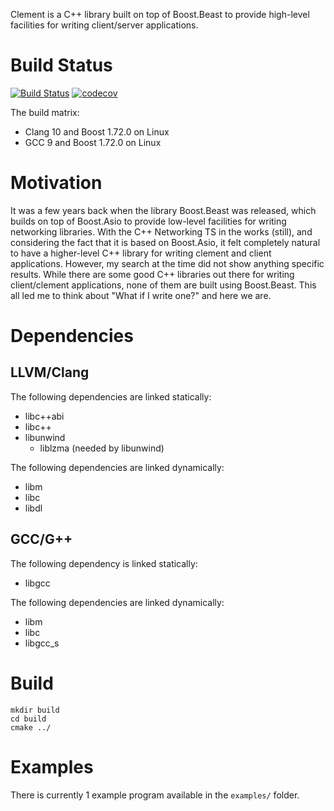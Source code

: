 Clement is a C++ library built on top of Boost.Beast to provide high-level facilities for writing client/server applications.

# Build Status
[![Build Status](https://travis-ci.com/knejadfard/clement.svg?branch=master)](https://travis-ci.com/knejadfard/clement) [![codecov](https://codecov.io/gh/knejadfard/clement/branch/master/graph/badge.svg)](https://codecov.io/gh/knejadfard/clement)

The build matrix:
- Clang 10 and Boost 1.72.0 on Linux
- GCC 9 and Boost 1.72.0 on Linux

# Motivation
It was a few years back when the library Boost.Beast was released, which builds on top of Boost.Asio to provide low-level facilities for writing networking libraries.
With the C++ Networking TS in the works (still), and considering the fact that it is based on Boost.Asio, it felt completely natural to have a higher-level C++ library for writing clement and client applications. However, my search at the time did not show anything specific results. While there are some good C++ libraries out there for writing client/clement applications, none of them are built using Boost.Beast. This all led me to think about "What if I write one?" and here we are.


# Dependencies
## LLVM/Clang
The following dependencies are linked statically:
- libc++abi
- libc++
- libunwind
  - liblzma (needed by libunwind)

The following dependencies are linked dynamically:
- libm
- libc
- libdl

## GCC/G++
The following dependency is linked statically:
- libgcc

The following dependencies are linked dynamically:
- libm
- libc
- libgcc\_s

# Build
```
mkdir build
cd build
cmake ../
```

# Examples
There is currently 1 example program available in the `examples/` folder.
